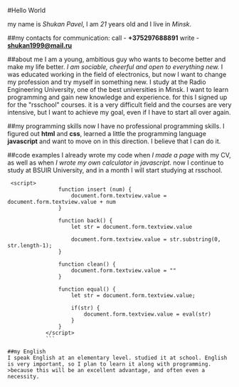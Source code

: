 #Hello World

my name is *Shukan Pavel*, I am *21* years old and I live in *Minsk*.

##my contacts for communication:
call - **+375297688891**
write - **shukan1999@mail.ru**

##about me
I am a young, ambitious guy who wants to become better and make my life better. *I am sociable, cheerful and open to everything new.* 
I was educated working in the field of electronics, but now I want to change my profession and try myself in something new. 
I study at the Radio Engineering University, one of the best universities in Minsk. I want to learn programming and gain new knowledge and experience. 
for this I signed up for the "rsschool" courses. it is a very difficult field and the courses are very intensive, but I want to achieve my goal, even if I have to start all over again.

##my programming skills
now I have no professional programming skills. I figured out **html** and **css**, learned a little the programming language **javascript** and want to move on in this direction. 
I believe that I can do it.


##code examples
I already wrote my code when *I made a page* with my CV, as well as when *I wrote my own calculator in javascript*.
now I continue to study at BSUIR University, and in a month I will start studying at rsschool.

```
 <script>
                function insert (num) {
                    document.form.textview.value = document.form.textview.value + num 
                }

                function back() {
                    let str = document.form.textview.value

                    document.form.textview.value = str.substring(0, str.length-1);
                }

                function clean() {
                    document.form.textview.value = ""
                }

                function equal() {
                    let str = document.form.textview.value;

                    if(str) {
                        document.form.textview.value = eval(str)
                    }
                }
            </script>
            ```

##my English
I speak English at an elementary level. studied it at school. English is very important, so I plan to learn it along with programming. 
>because this will be an excellent advantage, and often even a necessity.
